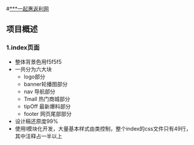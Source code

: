 #[***一起惠返利网](https://yan7.github.io/webMobile/)

## 项目概述

### 1.index页面

- 整体背景色用f5f5f5
- 一共分为六大块
	+ logo部分
	+ banner轮播图部分
	+ nav 导航部分
	+ Tmall 热门商城部分
	+ tipOff 最新爆料部分
	+ footer 网页尾部部分
- 设计稿还原度99%
- 使用l模块化开发，大量基本样式由类控制，整个index的css文件只有49行，其中注释占一半以上
